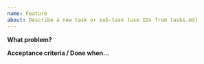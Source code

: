 ```yaml
---
name: Feature
about: Describe a new task or sub-task (use IDs from tasks.md)
---
```


**What problem?**  

**Acceptance criteria / Done when…**  

